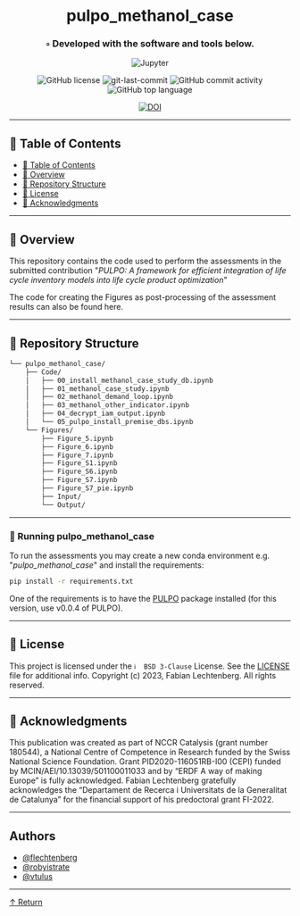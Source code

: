 <div align="center">
<h1 align="center">
<br>pulpo_methanol_case</h1>
<h3>◦ Developed with the software and tools below.</h3>

<p align="center">
<img src="https://img.shields.io/badge/Jupyter-F37626.svg?style&logo=Jupyter&logoColor=white" alt="Jupyter" />
</p>
<img src="https://img.shields.io/github/license/flechtenberg/pulpo_methanol_case?style=flat&color=5D6D7E" alt="GitHub license" />
<img src="https://img.shields.io/github/last-commit/flechtenberg/pulpo_methanol_case?style=flat&color=5D6D7E" alt="git-last-commit" />
<img src="https://img.shields.io/github/commit-activity/m/flechtenberg/pulpo_methanol_case?style=flat&color=5D6D7E" alt="GitHub commit activity" />
<img src="https://img.shields.io/github/languages/top/flechtenberg/pulpo_methanol_case?style=flat&color=5D6D7E" alt="GitHub top language" />
</p>
<a href="https://zenodo.org/badge/latestdoi/700827165"><img src="https://zenodo.org/badge/700827165.svg" alt="DOI"></a>
</div>

---

## 📖 Table of Contents
- [📖 Table of Contents](#-table-of-contents)
- [📍 Overview](#-overview)
- [📂 Repository Structure](#-repository-structure)
- [📄 License](#-license)
- [👏 Acknowledgments](#-acknowledgments)

---

## 📍 Overview

This repository contains the code used to perform the assessments in the submitted contribution 
"*PULPO: A framework for efficient integration of life cycle inventory models into life cycle product optimization*"

The code for creating the Figures as post-processing of the assessment results can also be found here.

---


## 📂 Repository Structure

```sh
└── pulpo_methanol_case/
    ├── Code/
    │   ├── 00_install_methanol_case_study_db.ipynb
    │   ├── 01_methanol_case_study.ipynb
    │   ├── 02_methanol_demand_loop.ipynb
    │   ├── 03_methanol_other_indicator.ipynb
    │   ├── 04_decrypt_iam_output.ipynb
    │   └── 05_pulpo_install_premise_dbs.ipynb
    └── Figures/
        ├── Figure_5.ipynb
        ├── Figure_6.ipynb
        ├── Figure_7.ipynb
        ├── Figure_S1.ipynb
        ├── Figure_S6.ipynb
        ├── Figure_S7.ipynb
        ├── Figure_S7_pie.ipynb
        ├── Input/
        └── Output/
```
---

### 🤖 Running pulpo_methanol_case
To run the assessments you may create a new conda environment e.g. "*pulpo_methanol_case*" and install the requirements:

```sh
pip install -r requirements.txt
```

One of the requirements is to have the [PULPO](https://github.com/flechtenberg/pulpo) package installed (for this version, use v0.0.4 of PULPO).


---

## 📄 License

This project is licensed under the `ℹ️  BSD 3-Clause` License. See the [LICENSE](LICENSE) file for additional info.
Copyright (c) 2023, Fabian Lechtenberg. All rights reserved.

---

## 👏 Acknowledgments

This publication was created as part of NCCR Catalysis (grant number 180544), a National Centre of Competence in Research funded by the Swiss National Science Foundation. Grant PID2020-116051RB-I00 (CEPI) funded by MCIN/AEI/10.13039/501100011033 and by “ERDF A way of making Europe” is fully acknowledged. Fabian Lechtenberg gratefully acknowledges the “Departament de Recerca i Universitats de la Generalitat de Catalunya” for the financial support of his predoctoral grant FI-2022.

---
## Authors
- [@flechtenberg](https://www.github.com/flechtenberg)
- [@robyistrate](https://www.github.com/robyistrate)
- [@vtulus](https://www.github.com/vtulus)
---
[↑ Return](#Top)
